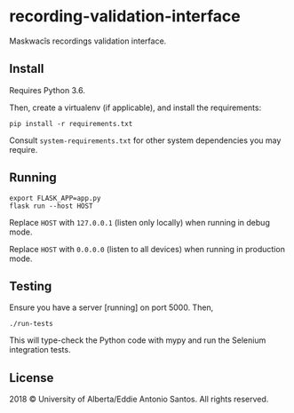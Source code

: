 # recording-validation-interface

Maskwacîs recordings validation interface.


Install
-------

Requires Python 3.6.

Then, create a virtualenv (if applicable), and install the requirements:

```
pip install -r requirements.txt
```

Consult `system-requirements.txt` for other system dependencies you may require.


Running
-------

```
export FLASK_APP=app.py
flask run --host HOST
```

Replace `HOST` with `127.0.0.1` (listen only locally) when running in debug mode.

Replace `HOST` with `0.0.0.0` (listen to all devices) when running in
production mode.


Testing
-------

Ensure you have a server [running] on port 5000. Then,

```
./run-tests
```

This will type-check the Python code with mypy and run the Selenium
integration tests.


License
-------

2018 © University of Alberta/Eddie Antonio Santos. All rights reserved.
